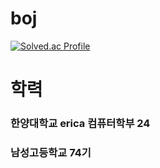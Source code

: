 # boj
   [![Solved.ac Profile](http://mazassumnida.wtf/api/v2/generate_badge?boj=hi385790)](https://solved.ac/hi385790)

# 학력
### 한양대학교 erica 컴퓨터학부 24
### 남성고등학교 74기
